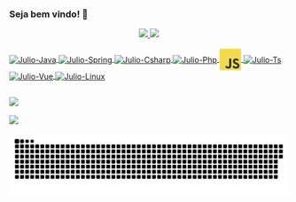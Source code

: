### Seja bem vindo! 👋

<div align="center">
  <a href="https://github.com/JulioDinis">
  <img height="180em" src="https://github-readme-stats.vercel.app/api?username=JulioDinis&show_icons=true&theme=dracula&include_all_commits=true&count_private=true"/>
  <img height="180em" src="https://github-readme-stats.vercel.app/api/top-langs/?username=JulioDinis&layout=compact&langs_count=6&theme=dracula"/>
</div>
  
  
<div style="display: inline_block"><br>
  <img align="center" alt="Julio-Java" height="40" width="40" src="https://cdn.jsdelivr.net/gh/devicons/devicon/icons/java/java-original.svg">
  <img align="center" alt="Julio-Spring" height="40" width="40" src="https://cdn.jsdelivr.net/gh/devicons/devicon/icons/spring/spring-original.svg">
  <img align="center" alt="Julio-Csharp" height="40" width="40" src="https://cdn.jsdelivr.net/gh/devicons/devicon/icons/csharp/csharp-original.svg">
  <img align="center" alt="Julio-Php" height="40" width="40" src="https://cdn.jsdelivr.net/gh/devicons/devicon/icons/php/php-original.svg">
  <img align="center" alt="Julio-Js" height="40" width="40" src="https://raw.githubusercontent.com/devicons/devicon/master/icons/javascript/javascript-original.svg">
  <img align="center" alt="Julio-Ts" height="40" width="40" src="https://cdn.jsdelivr.net/gh/devicons/devicon/icons/typescript/typescript-original.svg" />
  <img align="center" alt="Julio-Vue" height="40" width="40" src="https://cdn.jsdelivr.net/gh/devicons/devicon/icons/vuejs/vuejs-original.svg">
  <img align="center" alt="Julio-Linux" height="40" width="40" src="https://cdn.jsdelivr.net/gh/devicons/devicon/icons/linux/linux-original.svg"> 
</div>
 

##
      
 <div> 
 
  <a href = "mailto:lima.juliolima.julio45@gmail.com"><img src="https://img.shields.io/badge/-Gmail-%23333?style=for-the-badge&logo=gmail&logoColor=white" target="_blank"></a>
          
 <a href="https://www.linkedin.com/in/julio-dinis-lima" target="_blank"><img src="https://img.shields.io/badge/-LinkedIn-%230077B5?style=for-the-badge&logo=linkedin&logoColor=white" target="_blank"></a> 

  ![Snake animation](https://github.com/JulioDinis/JulioDinis/blob/output/github-contribution-grid-snake.svg)
 
</div>


    
    
<!--
<div class="badge-base LI-profile-badge" data-locale="pt_BR" data-size="large" data-theme="dark" data-type="HORIZONTAL" data-vanity="julio-dinis-lima-98584925" data-version="v1"><a class="badge-base__link LI-simple-link" href="https://br.linkedin.com/in/julio-dinis-lima-98584925?trk=profile-badge">Julio Dinis Lima</a></div>

**JulioDinis/JulioDinis** is a ✨ _special_ ✨ repository because its `README.md` (this file) appears on your GitHub profile.

Here are some ideas to get you started:

- 🔭 I’m currently working on ...
- 🌱 I’m currently learning ...
- 👯 I’m looking to collaborate on ...
- 🤔 I’m looking for help with ...
- 💬 Ask me about ...
- 📫 How to reach me: ...
- 😄 Pronouns: ...
- ⚡ Fun fact: ...
-->
